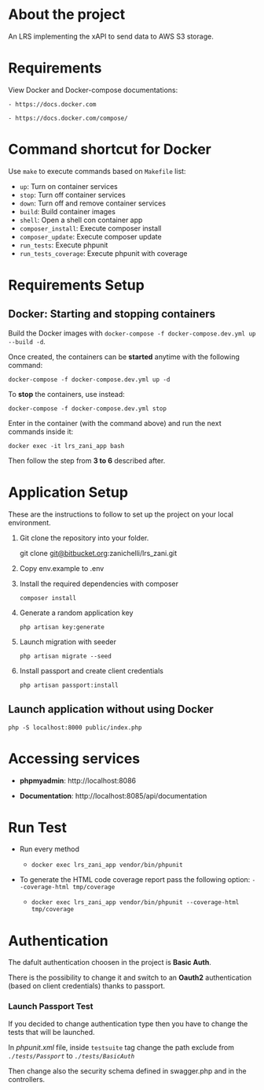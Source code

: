 # About the project

An LRS implementing the xAPI to send data to AWS S3 storage.

# Requirements

View Docker and Docker-compose documentations:

    - https://docs.docker.com

    - https://docs.docker.com/compose/

# Command shortcut for Docker

Use `make` to execute commands based on `Makefile` list:

- `up`: Turn on container services
- `stop`: Turn off container services
- `down`: Turn off and remove container services
- `build`: Build container images
- `shell`: Open a shell con container app
- `composer_install`: Execute composer install
- `composer_update`: Execute composer update
- `run_tests`: Execute phpunit
- `run_tests_coverage`: Execute phpunit with coverage

# Requirements Setup

## Docker: Starting and stopping containers

Build the Docker images with `docker-compose -f docker-compose.dev.yml up --build -d`.

Once created, the containers can be **started** anytime with the following command:

    docker-compose -f docker-compose.dev.yml up -d

To **stop** the containers, use instead:

    docker-compose -f docker-compose.dev.yml stop

Enter in the container (with the command above) and run the next commands inside it:

    docker exec -it lrs_zani_app bash

Then follow the step from **3 to 6** described after.

# Application Setup

These are the instructions to follow to set up the project on your local environment.

1.  Git clone the repository into your folder.

    git clone git@bitbucket.org:zanichelli/lrs_zani.git

2.  Copy env.example to .env

3.  Install the required dependencies with composer

        composer install

4.  Generate a random application key

        php artisan key:generate

5.  Launch migration with seeder

        php artisan migrate --seed

6.  Install passport and create client credentials

        php artisan passport:install

## Launch application without using Docker

    php -S localhost:8000 public/index.php

# Accessing services

- **phpmyadmin**: http://localhost:8086

- **Documentation**: http://localhost:8085/api/documentation

# Run Test

- Run every method

  - `docker exec lrs_zani_app vendor/bin/phpunit`

- To generate the HTML code coverage report pass the following option: `--coverage-html tmp/coverage`
  - `docker exec lrs_zani_app vendor/bin/phpunit --coverage-html tmp/coverage`


# Authentication
The dafult authentication choosen in the project is **Basic Auth**.

There is the possibility to change it and switch to an **Oauth2** authentication (based on client credentials) thanks to passport.

### Launch Passport Test
If you decided to change authentication type then you have to change the tests that will be launched.

In *phpunit.xml* file, inside `testsuite` tag change the path exclude from *`./tests/Passport`* to *`./tests/BasicAuth`*

Then change also the security schema defined in swagger.php and in the controllers.
